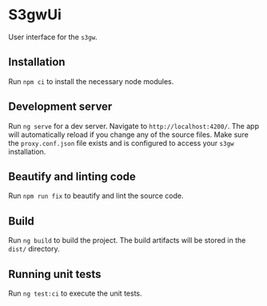 # S3gwUi

User interface for the `s3gw`.

## Installation
Run `npm ci` to install the necessary node modules.

## Development server

Run `ng serve` for a dev server. Navigate to `http://localhost:4200/`. The app will automatically reload if you change any of the source files.
Make sure the `proxy.conf.json` file exists and is configured to access your `s3gw` installation.

## Beautify and linting code

Run `npm run fix` to beautify and lint the source code.

## Build

Run `ng build` to build the project. The build artifacts will be stored in the `dist/` directory.

## Running unit tests

Run `ng test:ci` to execute the unit tests.
